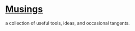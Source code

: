# [Musings](http://markibrahim.me/musings/)
a collection of useful tools, ideas, and occasional tangents.
